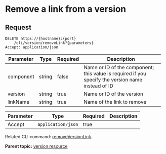 # Remove a link from a version

## Request

```
DELETE https://{hostname}:{port}
    /cli/version/removeLink?{parameters}
Accept: application/json

```

|Parameter|Type|Required|Description|
|---------|----|--------|-----------|
|component|string|false|Name or ID of the component; this value is required if you specify the version name instead of ID|
|version|string|true|Name or ID of the version|
|linkName|string|true|Name of the link to remove|

|Parameter|Type|Required|Description|
|---------|----|--------|-----------|
|Accept|`application/json`|true| |

Related CLI command: [removeVersionLink](udclient_removeversionlink.md).

**Parent topic:** [version resource](../../com.udeploy.api.doc/topics/rest_cli_version.md)


